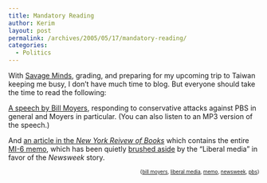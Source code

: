 ```yaml
---
title: Mandatory Reading
author: Kerim
layout: post
permalink: /archives/2005/05/17/mandatory-reading/
categories:
  - Politics
---
```

With <a href="http://savageminds.org" onclick="_gaq.push(['_trackEvent', 'outbound-article', 'http://savageminds.org', 'Savage Minds']);" >Savage Minds</a>, grading, and preparing for my upcoming trip to Taiwan keeping me busy, I don&#8217;t have much time to blog. But everyone should take the time to read the following:

<a href="http://www.freepress.net/news/8120" onclick="_gaq.push(['_trackEvent', 'outbound-article', 'http://www.freepress.net/news/8120', 'A speech by Bill Moyers']);" >A speech by Bill Moyers</a>, responding to conservative attacks against PBS in general and Moyers in particular. (You can also listen to an MP3 version of the speech.)

And <a href="http://www.nybooks.com/articles/18034" onclick="_gaq.push(['_trackEvent', 'outbound-article', 'http://www.nybooks.com/articles/18034', 'an article in the New York Reivew of Books']);" >an article in the <em>New York Reivew of Books</em></a> which contains the entire <a href="http://test.oxus.net/archives/2005/05/06/mi-6/" onclick="_gaq.push(['_trackEvent', 'outbound-article', 'http://test.oxus.net/archives/2005/05/06/mi-6/', 'MI-6 memo']);" >MI-6 memo</a>, which has been quietly <a href="http://www.washingtonmonthly.com/archives/individual/2005_05/006331.php" onclick="_gaq.push(['_trackEvent', 'outbound-article', 'http://www.washingtonmonthly.com/archives/individual/2005_05/006331.php', 'brushed aside']);" >brushed aside</a> by the &#8220;Liberal media&#8221; in favor of the *Newsweek* story.<!-- technorati tags start -->

<div style="text-align:right;">
  <span style="font-size:x-small;">{<a href="http://technorati.com/tag/bill moyers" onclick="_gaq.push(['_trackEvent', 'outbound-article', 'http://technorati.com/tag/bill moyers', 'bill moyers']);"  rel="tag">bill moyers</a>, <a href="http://technorati.com/tag/liberal media" onclick="_gaq.push(['_trackEvent', 'outbound-article', 'http://technorati.com/tag/liberal media', 'liberal media']);"  rel="tag">liberal media</a>, <a href="http://technorati.com/tag/memo" onclick="_gaq.push(['_trackEvent', 'outbound-article', 'http://technorati.com/tag/memo', 'memo']);"  rel="tag">memo</a>, <a href="http://technorati.com/tag/newsweek" onclick="_gaq.push(['_trackEvent', 'outbound-article', 'http://technorati.com/tag/newsweek', 'newsweek']);"  rel="tag">newsweek</a>, <a href="http://technorati.com/tag/pbs" onclick="_gaq.push(['_trackEvent', 'outbound-article', 'http://technorati.com/tag/pbs', 'pbs']);"  rel="tag">pbs</a>}</span>


<!-- technorati tags end -->

